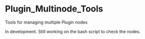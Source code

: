 # Plugin_Multinode_Tools
Tools for managing multiple Plugin nodes


In development.
Still working on the bash script to check the nodes.
